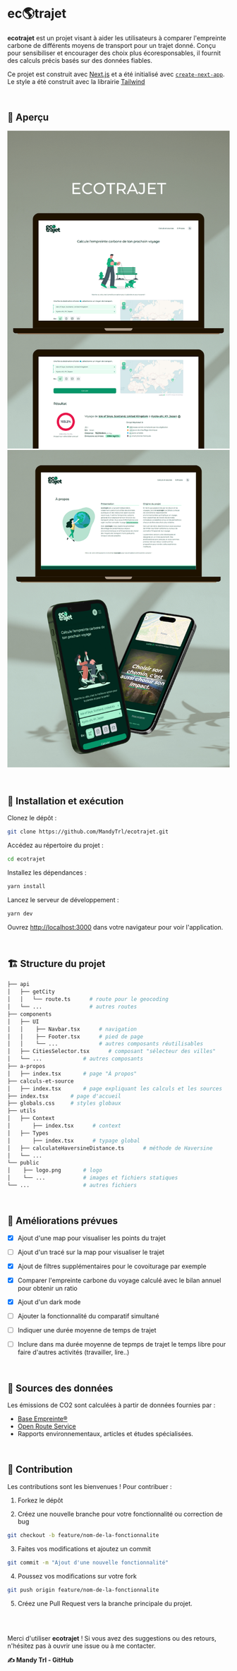 # ec🌎trajet

**ecotrajet** est un projet visant à aider les utilisateurs à comparer l'empreinte carbone de différents moyens de transport pour un trajet donné. Conçu pour sensibiliser et encourager des choix plus écoresponsables, il fournit des calculs précis basés sur des données fiables.

Ce projet est construit avec [Next.js](https://nextjs.org) et a été initialisé avec [`create-next-app`](https://nextjs.org/docs/app/api-reference/cli/create-next-app). Le style a été construit avec la librairie [Tailwind](<(https://tailwindcss.com/)>)

<br>

## 👀 Aperçu

![website mockup ecotrajet project mandytrl](https://github.com/MandyTrl/ecotrajet/blob/main/public/ecotrajet-mockup.png?raw=true)
![pwa darkmonde mockup ecotrajet project mandytrl](https://github.com/MandyTrl/ecotrajet/blob/main/public/ecotrajet-mockup-1.png?raw=true)

<br>

## 🚀 Installation et exécution

Clonez le dépôt :

```bash
git clone https://github.com/MandyTrl/ecotrajet.git
```

Accédez au répertoire du projet :

```bash
cd ecotrajet
```

Installez les dépendances :

```bash
yarn install
```

Lancez le serveur de développement :

```bash
yarn dev
```

Ouvrez [http://localhost:3000](http://localhost:3000) dans votre navigateur pour voir l'application.

<br>

## 🏗️ Structure du projet

```bash
├── api
│   ├── getCity
│   │   └── route.ts      # route pour le geocoding
│   └── ...               # autres routes
├── components
│   ├── UI
│   │    ├── Navbar.tsx      # navigation
│   │    ├── Footer.tsx      # pied de page
│   │    └── ...             # autres composants réutilisables
│   ├── CitiesSelector.tsx      # composant "sélecteur des villes"
│   └── ...             # autres composants
├── a-propos
│   ├── index.tsx       # page "À propos"
├── calculs-et-source
│   ├── index.tsx       # page expliquant les calculs et les sources
├── index.tsx       # page d'accueil
├── globals.css     # styles globaux
├── utils
│   ├── Context
│       ├── index.tsx      # context
│   ├── Types
│       ├── index.tsx      # typage global
│   ├── calculateHaversineDistance.ts      # méthode de Haversine
│   └── ...
└── public
│    ├── logo.png       # logo
│    └── ...            # images et fichiers statiques
└── ...                 # autres fichiers
```

<br>

## 🧩 Améliorations prévues

- [x] Ajout d'une map pour visualiser les points du trajet
- [ ] Ajout d'un tracé sur la map pour visualiser le trajet
- [x] Ajout de filtres supplémentaires pour le covoiturage par exemple
- [x] Comparer l'empreinte carbone du voyage calculé avec le bilan annuel pour obtenir un ratio
- [x] Ajout d'un dark mode
- [ ] Ajouter la fonctionnalité du comparatif simultané
- [ ] Indiquer une durée moyenne de temps de trajet
- [ ] Inclure dans ma durée moyenne de tepmps de trajet le temps libre pour faire d'autres activités (travailler, lire..)


<br>

## 📂 Sources des données

Les émissions de CO2 sont calculées à partir de données fournies par :

- [Base Empreinte®](https://prod-basecarbonesolo.ademe-dri.fr/documentation/UPLOAD_DOC_FR/index.htm?sommaire.htm)
- [Open Route Service](https://giscience.github.io/openrouteservice/)
- Rapports environnementaux, articles et études spécialisées.

<br>

## 🤝 Contribution

Les contributions sont les bienvenues ! Pour contribuer :

1. Forkez le dépôt

2. Créez une nouvelle branche pour votre fonctionnalité ou correction de bug

```bash
git checkout -b feature/nom-de-la-fonctionnalite
```

3. Faites vos modifications et ajoutez un commit

```bash
git commit -m "Ajout d'une nouvelle fonctionnalité"
```

4. Poussez vos modifications sur votre fork

```bash
git push origin feature/nom-de-la-fonctionnalite
```

5. Créez une Pull Request vers la branche principale du projet.

<br>
<br>

Merci d'utiliser **ecotrajet** ! Si vous avez des suggestions ou des retours, n'hésitez pas à ouvrir une issue ou à me contacter.

**✍️ Mandy Trl - GitHub**
